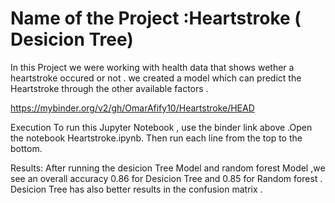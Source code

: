 # Name of the Project :Heartstroke ( Desicion Tree)
In this Project we were working with health data that shows wether a heartstroke occured or not . we created a model which can predict the Heartstroke through the other available factors .

https://mybinder.org/v2/gh/OmarAfify10/Heartstroke/HEAD

Execution 
To run this Jupyter Notebook , use the binder link above .Open the notebook Heartstroke.ipynb. Then run each line from the top to the bottom.

Results:
After running the desicion Tree Model and random forest Model ,we see an overall accuracy 0.86 for Desicion Tree and 0.85 for Random forest . Desicion Tree has also better results in the confusion matrix .


